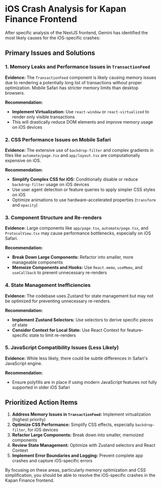 # iOS Crash Analysis for Kapan Finance Frontend

After specific analysis of the NextJS frontend, Gemini has identified the most likely causes for the iOS-specific crashes:

## Primary Issues and Solutions

### 1. Memory Leaks and Performance Issues in `TransactionFeed`

**Evidence:** The `TransactionFeed` component is likely causing memory issues due to rendering a potentially long list of transactions without proper optimization. Mobile Safari has stricter memory limits than desktop browsers.

**Recommendation:**
- **Implement Virtualization:** Use `react-window` or `react-virtualized` to render only visible transactions
- This will drastically reduce DOM elements and improve memory usage on iOS devices

### 2. CSS Performance Issues on Mobile Safari

**Evidence:** The extensive use of `backdrop-filter` and complex gradients in files like `automate/page.tsx` and `app/layout.tsx` are computationally expensive on iOS.

**Recommendation:**
- **Simplify Complex CSS for iOS:** Conditionally disable or reduce `backdrop-filter` usage on iOS devices
- Use user agent detection or feature queries to apply simpler CSS styles on iOS
- Optimize animations to use hardware-accelerated properties (`transform` and `opacity`)

### 3. Component Structure and Re-renders

**Evidence:** Large components like `app/page.tsx`, `automate/page.tsx`, and `ProtocolView.tsx` may cause performance bottlenecks, especially on iOS Safari.

**Recommendation:**
- **Break Down Large Components:** Refactor into smaller, more manageable components
- **Memoize Components and Hooks:** Use `React.memo`, `useMemo`, and `useCallback` to prevent unnecessary re-renders

### 4. State Management Inefficiencies

**Evidence:** The codebase uses Zustand for state management but may not be optimized for preventing unnecessary re-renders.

**Recommendation:**
- **Implement Zustand Selectors:** Use selectors to derive specific pieces of state
- **Consider Context for Local State:** Use React Context for feature-specific state to limit re-renders

### 5. JavaScript Compatibility Issues (Less Likely)

**Evidence:** While less likely, there could be subtle differences in Safari's JavaScript engine.

**Recommendation:**
- Ensure polyfills are in place if using modern JavaScript features not fully supported in older iOS Safari

## Prioritized Action Items

1. **Address Memory Issues in `TransactionFeed`:** Implement virtualization (highest priority)
2. **Optimize CSS Performance:** Simplify CSS effects, especially `backdrop-filter`, for iOS devices
3. **Refactor Large Components:** Break down into smaller, memoized components
4. **Review State Management:** Optimize with Zustand selectors and React Context
5. **Implement Error Boundaries and Logging:** Prevent complete app crashes and capture iOS-specific errors

By focusing on these areas, particularly memory optimization and CSS simplification, you should be able to resolve the iOS-specific crashes in the Kapan Finance frontend. 
